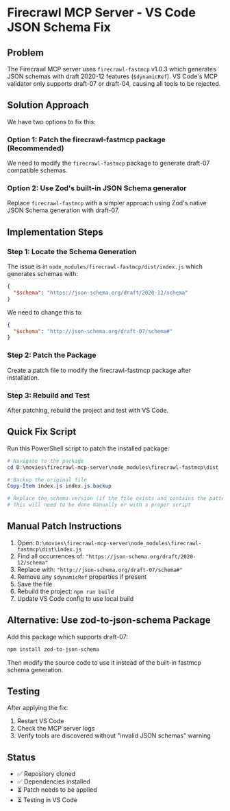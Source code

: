 # Firecrawl MCP Server - VS Code JSON Schema Fix

## Problem
The Firecrawl MCP server uses `firecrawl-fastmcp` v1.0.3 which generates JSON schemas with draft 2020-12 features (`$dynamicRef`). VS Code's MCP validator only supports draft-07 or draft-04, causing all tools to be rejected.

## Solution Approach
We have two options to fix this:

### Option 1: Patch the firecrawl-fastmcp package (Recommended)
We need to modify the `firecrawl-fastmcp` package to generate draft-07 compatible schemas.

### Option 2: Use Zod's built-in JSON Schema generator
Replace `firecrawl-fastmcp` with a simpler approach using Zod's native JSON Schema generation with draft-07.

## Implementation Steps

### Step 1: Locate the Schema Generation
The issue is in `node_modules/firecrawl-fastmcp/dist/index.js` which generates schemas with:
```json
{
  "$schema": "https://json-schema.org/draft/2020-12/schema"
}
```

We need to change this to:
```json
{
  "$schema": "http://json-schema.org/draft-07/schema#"
}
```

### Step 2: Patch the Package
Create a patch file to modify the firecrawl-fastmcp package after installation.

### Step 3: Rebuild and Test
After patching, rebuild the project and test with VS Code.

## Quick Fix Script
Run this PowerShell script to patch the installed package:

```powershell
# Navigate to the package
cd D:\movies\firecrawl-mcp-server\node_modules\firecrawl-fastmcp\dist

# Backup the original file
Copy-Item index.js index.js.backup

# Replace the schema version (if the file exists and contains the pattern)
# This will need to be done manually or with a proper script
```

## Manual Patch Instructions

1. Open: `D:\movies\firecrawl-mcp-server\node_modules\firecrawl-fastmcp\dist\index.js`
2. Find all occurrences of: `"https://json-schema.org/draft/2020-12/schema"`
3. Replace with: `"http://json-schema.org/draft-07/schema#"`
4. Remove any `$dynamicRef` properties if present
5. Save the file
6. Rebuild the project: `npm run build`
7. Update VS Code config to use local build

## Alternative: Use zod-to-json-schema Package

Add this package which supports draft-07:
```bash
npm install zod-to-json-schema
```

Then modify the source code to use it instead of the built-in fastmcp schema generation.

## Testing
After applying the fix:
1. Restart VS Code
2. Check the MCP server logs
3. Verify tools are discovered without "invalid JSON schemas" warning

## Status
- ✅ Repository cloned
- ✅ Dependencies installed
- ⏳ Patch needs to be applied
- ⏳ Testing in VS Code
